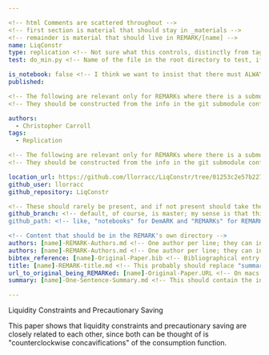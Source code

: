 ```yaml
---

<!-- html Comments are scattered throughout --> 
<!-- first section is material that should stay in _materials -->
<!-- remainder is material that should live in REMARK/[name] -->
name: LiqConstr
type: replication <!-- Not sure what this controls, distinctly from tags --> 
test: do_min.py <!-- Name of the file in the root directory to test, if different from name.py; for Travis etc-->

is_notebook: false <!-- I think we want to insist that there must ALWAYS be an (eponymous) notebook -->
published:

<!-- The following are relevant only for REMARKs where there is a submodule that contains the paper and code -->
<!-- They should be constructed from the info in the git submodule config files -->

authors:
  - Christopher Carroll
tags:
  - Replication

<!-- The following are relevant only for REMARKs where there is a submodule that contains the paper and code -->
<!-- They should be constructed from the info in the git submodule config files, rather than by hand -->

location_url: https://github.com/llorracc/LiqConstr/tree/01253c2e57b2278c41b6a9a01e61a666edcc5239
github_user: llorracc
github_repository: LiqConstr

<!-- These should rarely be present, and if not present should take their default values (master, etc) -->
github_branch: <!-- default, of course, is master; my sense is that this might be mainly useful for referencing PR's -->
github_path: <!-- like, "notebooks" for DemARK and "REMARKs" for REMARK?  Why did it not need to be "REMARKs" for this entry? -->

<!-- Content that should be in the REMARK's own directory --> 
authors: [name]-REMARK-Authors.md <!-- One author per line; they can include a link []() if they like -->
authors: [name]-REMARK-Authors.md <!-- One author per line; they can include a link []() if they like -->
bibtex_reference: [name]-Original-Paper.bib <!-- Bibliographical entry for the paper being reproduced; ideally sourced by Zotero -->
title: [name]-REMARK-title.md <!-- This probably should replace "summary" --> 
url_to_original_being_REMARKed: [name]-Original-Paper.URL <!-- On macs such files have the .webloc extension; but https://en.wikipedia.org/wiki/Shortcut_(computing) says that .URL is a standard for Windows -->
summary: [name]-One-Sentence-Summary.md <!-- This should contain the info that comes below the triple-dashes --- below --> 

---
```


Liquidity Constraints and Precautionary Saving <!-- This should be sourced from the [name]-REMARK-title.md file --> 

<!-- The material below should be sourced from the [name]-One-Sentence-Description.md file -->

This paper shows that liquidity constraints and precautionary saving are closely related to each other, since both can be thought of is "counterclockwise concavifications" of the consumption function.
